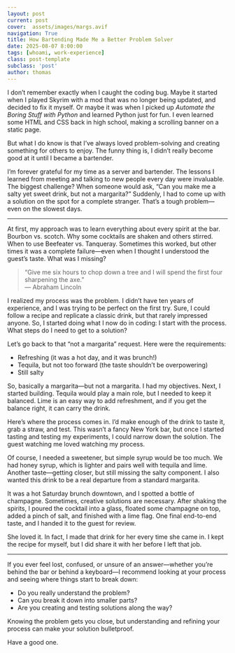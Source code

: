 ```yaml
---
layout: post
current: post
cover:  assets/images/margs.avif
navigation: True
title: How Bartending Made Me a Better Problem Solver
date: 2025-08-07 8:00:00
tags: [whoami, work-experience]
class: post-template
subclass: 'post'
author: thomas
---
```


I don’t remember exactly when I caught the coding bug. Maybe it started when I played Skyrim with a mod that was no longer being updated, and decided to fix it myself. Or maybe it was when I picked up _Automate the Boring Stuff with Python_ and learned Python just for fun. I even learned some HTML and CSS back in high school, making a scrolling banner on a static page.

But what I do know is that I’ve always loved problem-solving and creating something for others to enjoy. The funny thing is, I didn’t really become good at it until I became a bartender.

I’m forever grateful for my time as a server and bartender. The lessons I learned from meeting and talking to new people every day were invaluable. The biggest challenge? When someone would ask, “Can you make me a salty yet sweet drink, but not a margarita?” Suddenly, I had to come up with a solution on the spot for a complete stranger. That’s a tough problem—even on the slowest days.

---

At first, my approach was to learn everything about every spirit at the bar. Bourbon vs. scotch. Why some cocktails are shaken and others stirred. When to use Beefeater vs. Tanqueray. Sometimes this worked, but other times it was a complete failure—even when I thought I understood the guest’s taste. What was I missing?

> “Give me six hours to chop down a tree and I will spend the first four sharpening the axe.”  
> — Abraham Lincoln

I realized my process was the problem. I didn’t have ten years of experience, and I was trying to be perfect on the first try. Sure, I could follow a recipe and replicate a classic drink, but that rarely impressed anyone. So, I started doing what I now do in coding: I start with the process. What steps do I need to get to a solution? 

Let’s go back to that “not a margarita” request. Here were the requirements:

- Refreshing (it was a hot day, and it was brunch!)
- Tequila, but not too forward (the taste shouldn’t be overpowering)
- Still salty

So, basically a margarita—but not a margarita. I had my objectives. Next, I started building. Tequila would play a main role, but I needed to keep it balanced. Lime is an easy way to add refreshment, and if you get the balance right, it can carry the drink.

Here’s where the process comes in. I’d make enough of the drink to taste it, grab a straw, and test. This wasn’t a fancy New York bar, but once I started tasting and testing my experiments, I could narrow down the solution. The guest watching me loved watching my process.

Of course, I needed a sweetener, but simple syrup would be too much. We had honey syrup, which is lighter and pairs well with tequila and lime. Another taste—getting closer, but still missing the salty component. I also wanted this drink to be a real departure from a standard margarita.

It was a hot Saturday brunch downtown, and I spotted a bottle of champagne. Sometimes, creative solutions are necessary. After shaking the spirits, I poured the cocktail into a glass, floated some champagne on top, added a pinch of salt, and finished with a lime flag. One final end-to-end taste, and I handed it to the guest for review.

She loved it. In fact, I made that drink for her every time she came in. I kept the recipe for myself, but I did share it with her before I left that job.

---
If you ever feel lost, confused, or unsure of an answer—whether you’re behind the bar or behind a keyboard—I recommend looking at your process and seeing where things start to break down:

- Do you really understand the problem?
- Can you break it down into smaller parts?
- Are you creating and testing solutions along the way?


Knowing the problem gets you close, but understanding and refining your process can make your solution bulletproof.

Have a good one.
